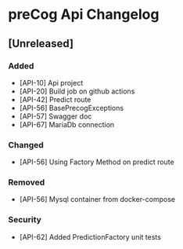 # preCog Api Changelog
<!-- All notable changes to this project will be documented in this file.

The format is based on [Keep a Changelog](https://keepachangelog.com/en/1.0.0/),
and this project adheres to [Semantic Versioning](https://semver.org/spec/v2.0.0.html). -->

<!-- [Unreleased]
### Added
### Changed
### Deprecated
### Removed
### Fixed
### Security
-->

## [Unreleased]

### Added
- [API-10] Api project
- [API-20] Build job on github actions
- [API-42] Predict route
- [API-56] BasePrecogExceptions
- [API-57] Swagger doc
- [API-67] MariaDb connection

### Changed
- [API-56] Using Factory Method on predict route

### Removed
- [API-56] Mysql container from docker-compose

### Security
- [API-62] Added PredictionFactory unit tests